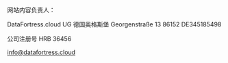 
网站内容负责人：

DataFortress.cloud UG
德国奥格斯堡 Georgenstraße 13
86152
DE345185498

公司注册号 HRB 36456

info@datafortress.cloud
